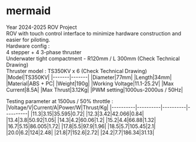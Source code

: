 # mermaid
Year 2024-2025 ROV Project  
ROV with touch control interface to minimize hardware construction and easier for piloting.  
Hardware config :  
4 stepper + 4 3-phase thruster  
Underwater tight compactment - R120mm / L 300mm (Check Technical Drawing)  
Thruster model : TS350KV x 6 (Check Technical Drawing)
|Model|TS350KV|
|-------|-------|
|Diameter|77mm|
|Length|34mm|
|Material|ABS + PC|
|Weight|190g|
|Working Voltage|11.1-25.2V|
|Max Current|8.5A|
|Max Thrust|3.12Kg|
|PWM setting|1000us-2000us / 50Hz|

Testing parameter at 1500us / 50% throttle :  
|Voltage/V|Current/A|Power/W|Thrust/Kg|
|----------|----------|----------|----------|
|11.3|3.15|35.595|0.72|
|12.3|3.42|42.066|0.84|
|13.4|3.8|50.92|1.05|
|14.3|4.2|60.06|1.2|
|15.2|4.4|66.88|1.32|
|16.7|5.15|86.005|1.72|
|17.8|5.5|97.9|1.96|
|18.5|5.7|105.45|2.1|
|20.0|6.2|124|2.48|
|21.8|7|152.6|2.72|
|24.2|7.7|186.34|31.13|

